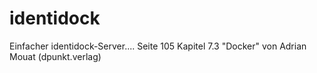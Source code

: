 identidock
==========

Einfacher identidock-Server....
Seite 105 Kapitel 7.3
"Docker" von Adrian Mouat (dpunkt.verlag)
